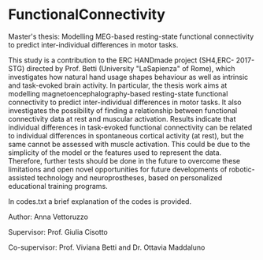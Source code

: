# FunctionalConnectivity
Master's thesis: Modelling MEG-based resting-state functional connectivity to predict inter-individual differences in motor tasks.

This study is a contribution to the ERC HANDmade project (SH4,ERC-
2017-STG) directed by Prof. Betti (University "LaSapienza" of Rome),
which investigates how natural hand usage shapes behaviour as well as 
intrinsic and task-evoked brain activity. In particular, the thesis work
aims at modelling magnetoencephalography-based resting-state functional 
connectivity to predict inter-individual differences in motor tasks.
It also investigates the possibility of finding a relationship between 
functional connectivity data at rest and muscular activation.
Results indicate that individual differences in task-evoked functional
connectivity can be related to individual differences in spontaneous 
cortical activity (at rest), but the same cannot be assessed
with muscle activation. This could be due to the simplicity of the model or
the features used to represent the data. Therefore, further tests should be
done in the future to overcome these limitations and open novel opportunities
for future developments of robotic-assisted technology and neuroprostheses,
based on personalized educational training programs.

In codes.txt a brief explanation of the codes is provided.

Author: Anna Vettoruzzo

Supervisor: Prof. Giulia Cisotto

Co-supervisor: Prof. Viviana Betti and Dr. Ottavia Maddaluno
